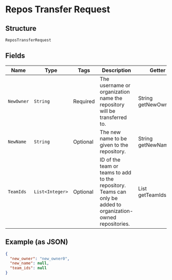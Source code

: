 
# Repos Transfer Request

## Structure

`ReposTransferRequest`

## Fields

| Name | Type | Tags | Description | Getter | Setter |
|  --- | --- | --- | --- | --- | --- |
| `NewOwner` | `String` | Required | The username or organization name the repository will be transferred to. | String getNewOwner() | setNewOwner(String newOwner) |
| `NewName` | `String` | Optional | The new name to be given to the repository. | String getNewName() | setNewName(String newName) |
| `TeamIds` | `List<Integer>` | Optional | ID of the team or teams to add to the repository. Teams can only be added to organization-owned repositories. | List<Integer> getTeamIds() | setTeamIds(List<Integer> teamIds) |

## Example (as JSON)

```json
{
  "new_owner": "new_owner0",
  "new_name": null,
  "team_ids": null
}
```

